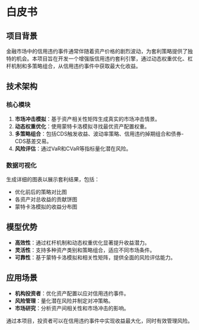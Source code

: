 # 白皮书

## 项目背景

金融市场中的信用违约事件通常伴随着资产价格的剧烈波动，为套利策略提供了独特的机会。本项目旨在开发一个增强版信用违约套利引擎，通过动态权重优化、杠杆机制和多策略组合，从信用违约事件中获取最大化收益。

## 技术架构

### 核心模块

1. **市场冲击模拟**：基于资产相关性矩阵生成真实的市场冲击情景。
2. **动态权重优化**：使用蒙特卡洛模拟寻找最优资产配置权重。
3. **多策略组合**：包括CDS触发收益、波动率策略、信用违约掉期组合和债券-CDS基差交易。
4. **风险评估**：通过VaR和CVaR等指标量化潜在风险。

### 数据可视化

生成详细的图表以展示套利结果，包括：
- 优化前后的策略对比图
- 各资产对总收益的贡献饼图
- 蒙特卡洛模拟的收益分布图

## 模型优势

- **高效性**：通过杠杆机制和动态权重优化显著提升收益潜力。
- **灵活性**：支持多种资产类别和策略组合，适应不同市场条件。
- **可靠性**：基于蒙特卡洛模拟和相关性矩阵，提供全面的风险评估能力。

## 应用场景

- **机构投资者**：优化资产配置以应对信用违约事件。
- **风险管理**：量化潜在风险并制定对冲策略。
- **市场研究**：分析资产间相关性和市场冲击的影响。

通过本项目，投资者可以在信用违约事件中实现收益最大化，同时有效管理风险。